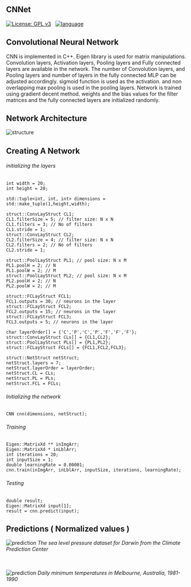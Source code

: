 ## CNNet

[![License: GPL v3](https://img.shields.io/badge/License-GPL%20v3-blue.svg)](https://github.com/heshanera/LSTMnet/blob/master/LICENSE)&nbsp;&nbsp;
[![language](https://img.shields.io/badge/language-c%2B%2B-red.svg)](https://github.com/heshanera/IProc) &nbsp;&nbsp;

## Convolutional Neural Network

CNN is implemented in C++. Eigen library is used for matrix manipulations. Convolution layers, Activation layers, Pooling layers and Fully connected layers are available in the network. The number of Convolution layers, and Pooling layers and number of layers in the fully connected MLP can be adjusted accordingly. sigmoid function is used as the activation. and non overlapping max pooling is used in the pooling layers. Network is trained using gradient decent method. weights and the bias values for the filter matrices and the fully connected layers are initialized randomly.

## Network Architecture

![structure](https://github.com/heshanera/CNNet/blob/master/imgs/networkStructure/CNN_architecture.png)

## Creating A Network


###### initializing the layers

```
int width = 20;
int height = 20;

std::tuple<int, int, int> dimensions = std::make_tuple(1,height,width);

struct::ConvLayStruct CL1;
CL1.filterSize = 5; // filter size: N x N
CL1.filters = 3; // No of filters
CL1.stride = 1;
struct::ConvLayStruct CL2;
CL2.filterSize = 4; // filter size: N x N
CL2.filters = 2; // No of filters
CL2.stride = 1;

struct::PoolLayStruct PL1; // pool size: N x M
PL1.poolH = 2; // N
PL1.poolW = 2; // M
struct::PoolLayStruct PL2; // pool size: N x M
PL2.poolH = 2; // N
PL2.poolW = 2; // M

struct::FCLayStruct FCL1;
FCL1.outputs = 30; // neurons in the layer
struct::FCLayStruct FCL2;
FCL2.outputs = 15; // neurons in the layer
struct::FCLayStruct FCL3;
FCL3.outputs = 5; // neurons in the layer

char layerOrder[] = {'C','P','C','P','F','F','F'};
struct::ConvLayStruct CLs[] = {CL1,CL2};
struct::PoolLayStruct PLs[] = {PL1,PL2};
struct::FCLayStruct FCLs[] = {FCL1,FCL2,FCL3};

struct::NetStruct netStruct;
netStruct.layers = 7;
netStruct.layerOrder = layerOrder;
netStruct.CL = CLs;
netStruct.PL = PLs;
netStruct.FCL = FCLs;
```

###### Initializing the network
```
CNN cnn(dimensions, netStruct);
```

###### Training
```
Eigen::MatrixXd ** inImgArr;
Eigen::MatrixXd * inLblArr;
int iterations = 20;
int inputSize = 1;
double learningRate = 0.00001;
cnn.train(inImgArr, inLblArr, inputSize, iterations, learningRate);
```

###### Testing
```
double result;
Eigen::MatrixXd input[1];
result = cnn.predict(input);
```

## Predictions ( Normalized values )

![prediction](https://github.com/heshanera/CNNet/blob/master/imgs/timeSeries/Sea%20Level%20Pressure.png)
*The sea level pressure dataset for Darwin from the Climate Prediction Center*<br><br><br>

![prediction](https://github.com/heshanera/CNNet/blob/master/imgs/timeSeries/Daily%20Minimum%20Temperature.png)
*Daily minimum temperatures in Melbourne, Australia, 1981-1990*<br><br><br>
